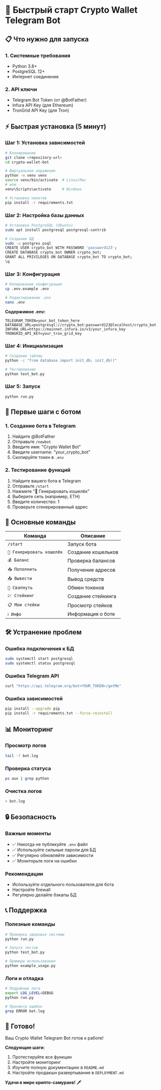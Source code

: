# 🚀 Быстрый старт Crypto Wallet Telegram Bot

## 📋 Что нужно для запуска

### 1. Системные требования
- Python 3.8+
- PostgreSQL 12+
- Интернет соединение

### 2. API ключи
- Telegram Bot Token (от @BotFather)
- Infura API Key (для Ethereum)
- TronGrid API Key (для Tron)

## ⚡ Быстрая установка (5 минут)

### Шаг 1: Установка зависимостей
```bash
# Клонирование
git clone <repository-url>
cd crypto-wallet-bot

# Виртуальное окружение
python -m venv venv
source venv/bin/activate  # Linux/Mac
# или
venv\Scripts\activate     # Windows

# Установка пакетов
pip install -r requirements.txt
```

### Шаг 2: Настройка базы данных
```bash
# Установка PostgreSQL (Ubuntu)
sudo apt install postgresql postgresql-contrib

# Создание БД
sudo -u postgres psql
CREATE USER crypto_bot WITH PASSWORD 'password123';
CREATE DATABASE crypto_bot OWNER crypto_bot;
GRANT ALL PRIVILEGES ON DATABASE crypto_bot TO crypto_bot;
\q
```

### Шаг 3: Конфигурация
```bash
# Копирование конфигурации
cp .env.example .env

# Редактирование .env
nano .env
```

**Содержимое .env:**
```env
TELEGRAM_TOKEN=your_bot_token_here
DATABASE_URL=postgresql://crypto_bot:password123@localhost/crypto_bot
INFURA_URL=https://mainnet.infura.io/v3/your_infura_key
TRONGRID_API_KEY=your_tron_grid_key
```

### Шаг 4: Инициализация
```bash
# Создание таблиц
python -c "from database import init_db; init_db()"

# Тестирование
python test_bot.py
```

### Шаг 5: Запуск
```bash
python run.py
```

## 🎯 Первые шаги с ботом

### 1. Создание бота в Telegram
1. Найдите @BotFather
2. Отправьте `/newbot`
3. Введите имя: "Crypto Wallet Bot"
4. Введите username: "your_crypto_bot"
5. Скопируйте токен в `.env`

### 2. Тестирование функций
1. Найдите вашего бота в Telegram
2. Отправьте `/start`
3. Нажмите "🎌 Генерировать кошелёк"
4. Выберите сеть (например, ETH)
5. Введите количество: 1
6. Проверьте сгенерированный адрес

## 🔧 Основные команды

| Команда | Описание |
|---------|----------|
| `/start` | Запуск бота |
| `🎌 Генерировать кошелёк` | Создание кошельков |
| `💰 Баланс` | Проверка балансов |
| `📥 Пополнить` | Получение адресов |
| `📤 Вывести` | Вывод средств |
| `🔄 Свапнуть` | Обмен токенов |
| `💹 Стейкинг` | Создание стейкинга |
| `📋 Мои стейки` | Просмотр стейков |
| `ℹ️ Инфо` | Информация о боте |

## 🛠 Устранение проблем

### Ошибка подключения к БД
```bash
sudo systemctl start postgresql
sudo systemctl status postgresql
```

### Ошибка Telegram API
```bash
curl "https://api.telegram.org/bot<YOUR_TOKEN>/getMe"
```

### Ошибка зависимостей
```bash
pip install --upgrade pip
pip install -r requirements.txt --force-reinstall
```

## 📊 Мониторинг

### Просмотр логов
```bash
tail -f bot.log
```

### Проверка статуса
```bash
ps aux | grep python
```

### Очистка логов
```bash
> bot.log
```

## 🔒 Безопасность

### Важные моменты
- ✅ Никогда не публикуйте `.env` файл
- ✅ Используйте сильные пароли для БД
- ✅ Регулярно обновляйте зависимости
- ✅ Мониторьте логи на ошибки

### Рекомендации
- Используйте отдельного пользователя для бота
- Настройте firewall
- Регулярно делайте бэкапы БД

## 📞 Поддержка

### Полезные команды
```bash
# Проверка здоровья системы
python run.py

# Запуск тестов
python test_bot.py

# Примеры использования
python example_usage.py
```

### Логи и отладка
```bash
# Подробные логи
export LOG_LEVEL=DEBUG
python run.py

# Просмотр ошибок
grep ERROR bot.log
```

## 🎉 Готово!

Ваш Crypto Wallet Telegram Bot готов к работе! 

**Следующие шаги:**
1. Протестируйте все функции
2. Настройте мониторинг
3. Изучите полную документацию в `README.md`
4. Настройте продакшн развертывание в `DEPLOYMENT.md`

**Удачи в мире крипто-самураев! 🗡️**